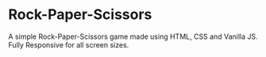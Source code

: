 # Rock-Paper-Scissors
A simple Rock-Paper-Scissors game made using HTML, CSS and Vanilla JS. Fully Responsive for all screen sizes.
